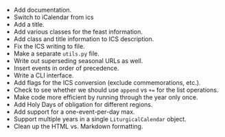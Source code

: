 * Add documentation.
* Switch to iCalendar from ics
* Add a title.
* Add various classes for the feast information.
* Add class and title information to ICS description.
* Fix the ICS writing to file.
* Make a separate `utils.py` file.
* Write out superseding seasonal URLs as well.
* Insert events in order of precedence.
* Write a CLI interface.
* Add flags for the ICS conversion (exclude commemorations, etc.).
* Check to see whether we should use `append` vs `+=` for the list operations.
* Make code more efficient by running through the year only once.
* Add Holy Days of obligation for different regions.
* Add support for a one-event-per-day max.
* Support multiple years in a single `LiturgicalCalendar` object.
* Clean up the HTML vs. Markdown formatting.

